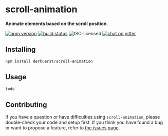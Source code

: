 # scroll-animation

**Animate elements based on the scroll position.**

[![npm version](https://img.shields.io/npm/v/scroll-animation.svg)](https://www.npmjs.com/package/scroll-animation)
[![build status](https://img.shields.io/travis/derhuerst/scroll-animation.svg)](https://travis-ci.org/derhuerst/scroll-animation)
![ISC-licensed](https://img.shields.io/github/license/derhuerst/scroll-animation.svg)
[![chat on gitter](https://badges.gitter.im/derhuerst.svg)](https://gitter.im/derhuerst)


## Installing

```shell
npm install derhuerst/scroll-animation
```


## Usage

```js
todo
```


## Contributing

If you have a question or have difficulties using `scroll-animation`, please double-check your code and setup first. If you think you have found a bug or want to propose a feature, refer to [the issues page](https://github.com/derhuerst/scroll-animation/issues).
